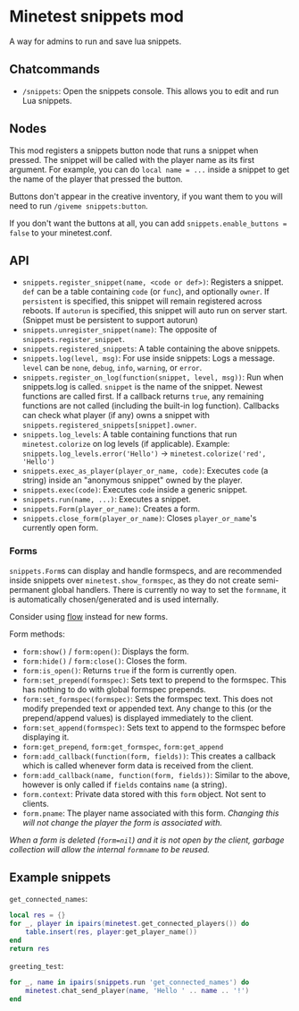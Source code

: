 # Minetest snippets mod

A way for admins to run and save lua snippets.

## Chatcommands

 - `/snippets`: Open the snippets console. This allows you to edit and run Lua
   snippets.

## Nodes

This mod registers a snippets button node that runs a snippet when pressed. The
snippet will be called with the player name as its first argument. For example,
you can do `local name = ...` inside a snippet to get the name of the player
that pressed the button.

Buttons don't appear in the creative inventory, if you want them to you will
need to run `/giveme snippets:button`.

If you don't want the buttons at all, you can add
`snippets.enable_buttons = false` to your minetest.conf.

## API

 - `snippets.register_snippet(name, <code or def>)`: Registers a snippet.
    `def` can be a table containing `code` (or `func`), and optionally `owner`.
    If `persistent` is specified, this snippet will remain registered across
    reboots.
    If `autorun` is specified, this snippet will auto run on server start. (Snippet must be persistent to support autorun)
 - `snippets.unregister_snippet(name)`: The opposite of
    `snippets.register_snippet`.
 - `snippets.registered_snippets`: A table containing the above snippets.
 - `snippets.log(level, msg)`: For use inside snippets: Logs a message. `level`
    can be `none`, `debug`, `info`, `warning`, or `error`.
 - `snippets.register_on_log(function(snippet, level, msg))`: Run when
    snippets.log is called. `snippet` is the name of the snippet. Newest
    functions are called first. If a callback returns `true`, any remaining
    functions are not called (including the built-in log function). Callbacks
    can check what player (if any) owns a snippet with
    `snippets.registered_snippets[snippet].owner`.
 - `snippets.log_levels`: A table containing functions that run
    `minetest.colorize` on log levels (if applicable).
    Example: `snippets.log_levels.error('Hello')` →
    `minetest.colorize('red', 'Hello')`
 - `snippets.exec_as_player(player_or_name, code)`: Executes `code` (a string)
    inside an "anonymous snippet" owned by the player.
 - `snippets.exec(code)`: Executes `code` inside a generic snippet.
 - `snippets.run(name, ...)`: Executes a snippet.
 - `snippets.Form(player_or_name)`: Creates a form.
 - `snippets.close_form(player_or_name)`: Closes `player_or_name`'s currently
    open form.

### Forms

`snippets.Form`s can display and handle formspecs, and are recommended inside
snippets over `minetest.show_formspec`, as they do not create semi-permanent
global handlers. There is currently no way to set the `formname`, it is
automatically chosen/generated and is used internally.

Consider using [flow](https://content.minetest.net/packages/luk3yx/flow/)
instead for new forms.

Form methods:

 - `form:show()` / `form:open()`: Displays the form.
 - `form:hide()` / `form:close()`: Closes the form.
 - `form:is_open()`: Returns `true` if the form is currently open.
 - `form:set_prepend(formspec)`: Sets text to prepend to the formspec. This has
    nothing to do with global formspec prepends.
 - `form:set_formspec(formspec)`: Sets the formspec text. This does not modify
    prepended text or appended text. Any change to this (or the prepend/append
    values) is displayed immediately to the client.
 - `form:set_append(formspec)`: Sets text to append to the formspec before
    displaying it.
 - `form:get_prepend`, `form:get_formspec`, `form:get_append`
 - `form:add_callback(function(form, fields))`: This creates a callback which
    is called whenever form data is received from the client.
 - `form:add_callback(name, function(form, fields))`: Similar to the above,
    however is only called if `fields` contains `name` (a string).
 - `form.context`: Private data stored with this `form` object. Not sent to
    clients.
 - `form.pname`: The player name associated with this form. *Changing this will
    not change the player the form is associated with.*

*When a form is deleted (`form=nil`) and it is not open by the client, garbage
collection will allow the internal `formname` to be reused.*

## Example snippets

`get_connected_names`:
```lua
local res = {}
for _, player in ipairs(minetest.get_connected_players()) do
    table.insert(res, player:get_player_name())
end
return res
```

`greeting_test`:
```lua
for _, name in ipairs(snippets.run 'get_connected_names') do
    minetest.chat_send_player(name, 'Hello ' .. name .. '!')
end
```

